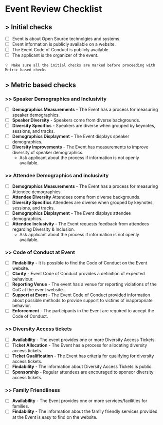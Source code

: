 # Event Review Checklist


## > Initial checks

- [ ] Event is about Open Source technolgies and systems.
- [ ] Event information is publicly available on a website.
- [ ] The Event Code of Conduct is publicly available.
- [ ] The applicant is the organizer of the event.

💡 ``` Make sure all the initial checks are marked before proceeding with Metric based checks```

## > Metric based checks

### >> Speaker Demographics and Inclusivity
- [ ] **Demographics Measurements** - The Event has a process for measuring speaker demographics.
- [ ] **Speaker Diversity** - Speakers come from diverse backgrounds.
- [ ] **Diversity Specifics** - Speakers are diverse when grouped by keynotes, sessions, and tracks.
- [ ] **Demographics Displayment** - The Event displays speaker demographics.
- [ ] **Diversity Improvements** - The Event has measurements to improve diversity of speaker demographics.
  - Ask applicant about the process if information is not openly available.

### >> Attendee Demographics and inclusivity
- [ ] **Demographics Measurements** - The Event has a process for measuring Attendee demographics.
- [ ] **Attendee Diversity** Attendees come from diverse backgrounds.
- [ ] **Diversity Specifics** Attendees are diverse when grouped by keynotes, sessions, and tracks.
- [ ] **Demographics Displayment** - The Event displays attendee demographics.
- [ ] **Attendee Inclusivity** - The Event requests feedback from attendees regarding Diversity & Inclusion.
  - Ask applicant about the process if information is not openly available.

### >> Code of Conduct at Event
- [ ] **Findability** - It is possible to find the Code of Conduct on the Event website.
- [ ] **Clarity** - Event Code of Conduct provides a definition of expected behaviour.
- [ ] **Reporting Venue** - The event has a venue for reporting violations of the CoC at the event website.
- [ ] **Support at Event** - The Event Code of Conduct provided information about possible methods to provide support to victims of inappropriate behavior.
- [ ] **Enforcement** - The participants in the Event are required to accept the Code of Conduct.
    <!--For example: Emails or Phone numbers that can be contacted during the Event-->

### >> Diversity Access tickets
- [ ] **Availability** - The event provides one or more Diversity Access Tickets.
- [ ] **Ticket Allocation** - The Event has a process for allocating diversity access tickets.
- [ ] **Ticket Qualification** - The Event has criteria for qualifying for diversity access tickets.
- [ ] **Findability** - The information about Diversity Access Tickets is public.
- [ ] **Sponsorship** - Regular attendees are encouraged to sponsor diversity access tickets.

### >> Family Friendliness
- [ ] **Availability** - The Event provides one or more services/facilities for families.
- [ ] **Findability** - The information about the family friendly services provided at the Event is easy to find on the website.

